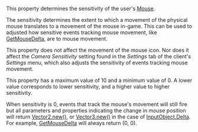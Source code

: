 This property determines the sensitivity of the user's [Mouse](https://developer.roblox.com/en-us/api-reference/class/Mouse).

The sensitivity determines the extent to which a movement of the physical mouse translates to a movement of the mouse in-game. This can be used to adjusted how sensitive events tracking mouse movement, like [GetMouseDelta](https://developer.roblox.com/en-us/api-reference/function/UserInputService/GetMouseDelta), are to mouse movement.

This property does not affect the movement of the mouse icon. Nor does it affect the _Camera Sensitivity_ setting found in the _Settings_ tab of the client's _Settings_ menu, which also adjusts the sensitivity of events tracking mouse movement.

This property has a maximum value of 10 and a minimum value of 0. A lower value corresponds to lower sensitivity, and a higher value to higher sensitivity.

When sensitivity is 0, events that track the mouse's movement will still fire but all parameters and properties indicating the change in mouse position will return [Vector2.new()](https://developer.roblox.com/en-us/api-reference/datatype/Vector2), or [Vector3.new()](https://developer.roblox.com/en-us/api-reference/datatype/Vector3) in the case of [InputObject.Delta](https://developer.roblox.com/en-us/api-reference/property/InputObject/Delta). For example, [GetMouseDelta](https://developer.roblox.com/en-us/api-reference/function/UserInputService/GetMouseDelta) will always return (0, 0).